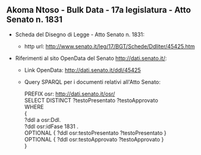 ## Akoma Ntoso - Bulk Data - 17a legislatura - Atto Senato n. 1831 ##

* Scheda del Disegno di Legge - Atto Senato n. 1831:
	* http url: http://www.senato.it/leg/17/BGT/Schede/Ddliter/45425.htm

* Riferimenti al sito OpenData del Senato http://dati.senato.it/:
	* Link OpenData: http://dati.senato.it/ddl/45425
	* Query SPARQL per i documenti relativi all'Atto Senato:

        PREFIX osr: <http://dati.senato.it/osr/>  
		SELECT DISTINCT ?testoPresentato ?testoApprovato  
		WHERE  
		{  
		    ?ddl a osr:Ddl.  
		    ?ddl osr:idFase 1831 .  
		    OPTIONAL { ?ddl osr:testoPresentato ?testoPresentato }  
		    OPTIONAL { ?ddl osr:testoApprovato ?testoApprovato }  
		}
		